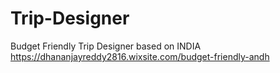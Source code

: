 # Trip-Designer
Budget Friendly Trip Designer based on INDIA
https://dhananjayreddy2816.wixsite.com/budget-friendly-andh
